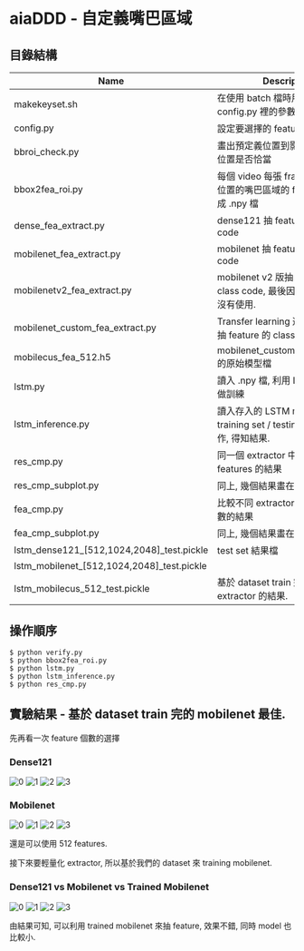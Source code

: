 # aiaDDD - 自定義嘴巴區域


## 目錄結構

| Name | Description |
| ---- | -------- |
| makekeyset.sh | 在使用 batch 檔時用來改 config.py 裡的參數 |
| config.py | 設定要選擇的 feature 個數 |
| bbroi\_check.py | 畫出預定義位置到影片上確認框的位置是否恰當 |
| bbox2fea\_roi.py | 每個 video 每張 frame 抽取預定義位置的嘴巴區域的 feature 數並存成 .npy 檔 |
| dense\_fea\_extract.py | dense121 抽 feature 的 class code |
| mobilenet\_fea\_extract.py | mobilenet 抽 feature 的 class code |
| mobilenetv2\_fea\_extract.py | mobilenet v2 版抽 feature 的 class code, 最後因為平台沒更新而沒有使用. |
| mobilenet\_custom\_fea\_extract.py | Transfer learning 過的 mobilenet 抽 feature 的 class code |
| mobilecus\_fea\_512.h5 | mobilenet\_custom\_fea\_extract.py 的原始模型檔 |
| lstm.py | 讀入 .npy 檔, 利用 LSTM 的方式來做訓練 |
| lstm\_inference.py | 讀入存入的 LSTM model, 對於 training set / testing set 做推論動作, 得知結果. |
| res\_cmp.py | 同一個 extractor 中, 比較不同的 features 的結果 |
| res\_cmp\_subplot.py | 同上, 幾個結果畫在一起 |
| fea\_cmp.py | 比較不同 extractor 跟不同 feature 數的結果  |
| fea\_cmp\_subplot.py | 同上, 幾個結果畫在一起 |
| lstm\_dense121\_\[512,1024,2048\]\_test.pickle | test set 結果檔 |
| lstm\_mobilenet\_\[512,1024,2048\]\_test.pickle |  |
| lstm\_mobilecus\_512\_test.pickle | 基於 dataset train 完的 feature extractor 的結果. |

## 操作順序

```
$ python verify.py
$ python bbox2fea_roi.py
$ python lstm.py
$ python lstm_inference.py
$ python res_cmp.py
```

## 實驗結果 - 基於 dataset train 完的 mobilenet 最佳.

先再看一次 feature 個數的選擇

### Dense121
![0](cmp_dense121_test/plots_0.png)
![1](cmp_dense121_test/plots_1.png)
![2](cmp_dense121_test/plots_2.png)
![3](cmp_dense121_test/plots_3.png)

### Mobilenet
![0](cmp_mobilenet_test/plots_0.png)
![1](cmp_mobilenet_test/plots_1.png)
![2](cmp_mobilenet_test/plots_2.png)
![3](cmp_mobilenet_test/plots_3.png)

還是可以使用 512 features.


接下來要輕量化 extractor, 所以基於我們的 dataset 來 training mobilenet.

### Dense121 vs Mobilenet vs Trained Mobilenet
![0](cmp_test/plots_0.png)
![1](cmp_test/plots_1.png)
![2](cmp_test/plots_2.png)
![3](cmp_test/plots_3.png)

由結果可知, 可以利用 trained mobilenet 來抽 feature, 效果不錯, 同時 model 也比較小.


